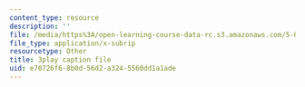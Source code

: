 ```yaml
---
content_type: resource
description: ''
file: /media/https%3A/open-learning-course-data-rc.s3.amazonaws.com/5-07sc-biological-chemistry-i-fall-2013/e70726f68b0d56d2a3245560dd1a1ade_taCtV7gVKdI.vtt
file_type: application/x-subrip
resourcetype: Other
title: 3play caption file
uid: e70726f6-8b0d-56d2-a324-5560dd1a1ade
---
```

